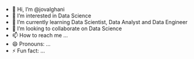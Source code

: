- 👋 Hi, I’m @jovalghani
- 👀 I’m interested in Data Science
- 🌱 I’m currently learning Data Scientist, Data Analyst and Data Engineer
- 💞️ I’m looking to collaborate on Data Science
- 📫 How to reach me ...
- 😄 Pronouns: ...
- ⚡ Fun fact: ...

<!---
jovalghani/jovalghani is a ✨ special ✨ repository because its `README.md` (this file) appears on your GitHub profile.
You can click the Preview link to take a look at your changes.
--->
